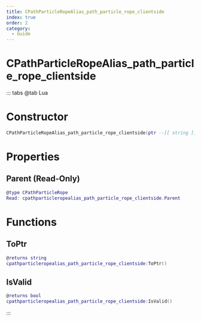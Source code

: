 ```yaml
---
title: CPathParticleRopeAlias_path_particle_rope_clientside
index: true
order: 2
category:
  - Guide
---
```


# CPathParticleRopeAlias_path_particle_rope_clientside

::: tabs
@tab Lua
# Constructor
```lua
CPathParticleRopeAlias_path_particle_rope_clientside(ptr --[[ string ]])
```
# Properties
## Parent (Read-Only)
```lua
@type CPathParticleRope
Read: cpathparticleropealias_path_particle_rope_clientside.Parent
```
# Functions
## ToPtr
```lua
@returns string
cpathparticleropealias_path_particle_rope_clientside:ToPtr()
```
## IsValid
```lua
@returns bool
cpathparticleropealias_path_particle_rope_clientside:IsValid()
```

:::